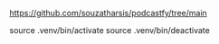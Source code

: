 https://github.com/souzatharsis/podcastfy/tree/main

source .venv/bin/activate
source .venv/bin/deactivate

